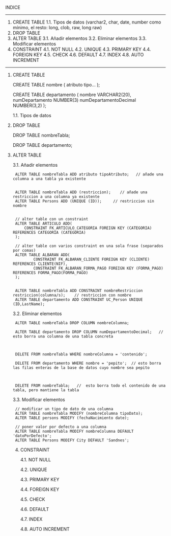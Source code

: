 INDICE

----------------------------------------

1. CREATE TABLE
	1.1. Tipos de datos (varchar2, char, date, number como mínimo, el resto: long, clob, raw, long raw)
2. DROP TABLE
3. ALTER TABLE
	3.1. Añadir elementos
	3.2. Eliminar elementos
	3.3. Modificar elementos
4. CONSTRAINT
	4.1. NOT NULL
	4.2. UNIQUE
	4.3. PRIMARY KEY
	4.4. FOREIGN KEY
	4.5. CHECK
	4.6. DEFAULT
	4.7. INDEX
	4.8. AUTO INCREMENT

-----------------------------------------




1. CREATE TABLE
	
	CREATE TABLE nombre (
		atributo tipo...
	);

	
	CREATE TABLE departamento (
		nombre VARCHAR2(20),
		numDepartamento NUMBER(3)
		numDepartamentoDecimal NUMBER(3,2)
	);

	1.1. Tipos de datos





2. DROP TABLE

	DROP TABLE nombreTabla;
	
	DROP TABLE departamento;


3. ALTER TABLE
	
	3.1. Añadir elementos

		ALTER TABLE nombreTabla ADD atributo tipoAtributo;   // añade una columna a una tabla ya existente
		
		
		ALTER TABLE nombreTabla ADD (restriccion);    // añade una restriccion a una columna ya existente
		ALTER TABLE Persons ADD (UNIQUE (ID));     // restriccion sin nombre


		// alter table con un constraint
		ALTER TABLE ARTICULO ADD(
  			CONSTRAINT FK_ARTICULO_CATEGORIA FOREIGN KEY (CATEGORIA) REFERENCES CATEGORIA (CATEGORIA)
		);

		// alter table con varios constraint en una sola frase (separados por comas)
		ALTER TABLE ALBARAN ADD(
    			CONSTRAINT FK_ALBARAN_CLIENTE FOREIGN KEY (CLIENTE) REFERENCES CLIENTE(NIF),
    			CONSTRAINT FK_ALBARAN_FORMA_PAGO FOREIGN KEY (FORMA_PAGO) REFERENCES FORMA_PAGO(FORMA_PAGO)
		);


		ALTER TABLE nombreTabla ADD CONSTRAINT nombreRestriccion restriccion(columna/s);    // restriccion con nombre
		ALTER TABLE departamento ADD CONSTRAINT UC_Person UNIQUE (ID,LastName);

	3.2. Eliminar elementos

		ALTER TABLE nombreTabla DROP COLUMN nombreColumna;
		
		ALTER TABLE departamento DROP COLUMN numDepartamentoDecimal;   // esto borra una columna de una tabla concreta

		

		DELETE FROM nombreTabla WHERE nombreColumna = 'contenido';

		DELETE FROM departamento WHERE nombre = 'pepito';  // esto borra las filas enteras de la base de datos cuyo nombre sea pepito 



		DELETE FROM nombreTabla;   //  esto borra todo el contenido de una tabla, pero mantiene la tabla
 
		
	3.3. Modificar elementos

		// modificar un tipo de dato de una columna
		ALTER TABLE nombreTabla MODIFY (nombreColumna tipoDato);
		ALTER TABLE persons MODIFY (fechaNacimiento date);

		// poner valor por defecto a una columna
		ALTER TABLE nombreTabla MODIFY nombreColumna DEFAULT 'datoPorDefecto';
		ALTER TABLE Persons MODIFY City DEFAULT 'Sandnes';


	4. CONSTRAINT
		
		4.1. NOT NULL



		4.2. UNIQUE



		4.3. PRIMARY KEY



		4.4. FOREIGN KEY



		4.5. CHECK



		4.6. DEFAULT



		4.7. INDEX



		4.8. AUTO INCREMENT
